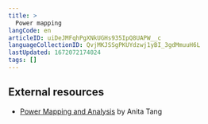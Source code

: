 ```yaml
---
title: >
  Power mapping
langCode: en
articleID: uiDeJMFqhPgXNkUGHs935IpQ8UAPW__c
languageCollectionID: QvjMKJSSgPKUYdzwj1yBI_3gdMmuuH6L
lastUpdated: 1672072174024
tags: []
---
```


## External resources

-   [Power Mapping and Analysis](https://commonslibrary.org/guide-power-mapping-and-analysis/) by Anita Tang